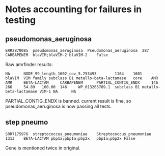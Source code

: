 # Notes accounting for failures in testing 

## pseudomonas_aeruginosa
```
ERR2870085	pseudomonas_aeruginosa	Pseudomonas_aeruginosa	287	CARBAPENEM	blaVIM;blaVIM-2	blaVIM-2	False
```

Raw amrfinder results: 

```
NA      NODE_99_length_1602_cov_5.253493        1164    1601    -       blaVIM  VIM family subclass B1 metallo-beta-lactamase   core    AMR     AMR     BETA-LACTAM     CARBAPENEM      PARTIAL_CONTIG_ENDX     146     266     54.89   100.00  146     WP_013263789.1  subclass B1 metallo-beta-lactamase VIM-1 NA      NA
```

PARTIAL_CONTIG_ENDX is banned. current result is fine, so pseudomonas_aeruginosa is now passing all tests.


## step pneumo
```
SRR7175976	streptococcus_pneumoniae	Streptococcus_pneumoniae	1313	BETA-LACTAM	pbp1a;pbp1a;pbp2x	pbp1a;pbp2x	False
```

Gene is mentioned twice in original. 